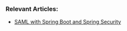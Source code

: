### Relevant Articles:

- [SAML with Spring Boot and Spring Security](https://www.baeldung.com/spring-security-saml)
